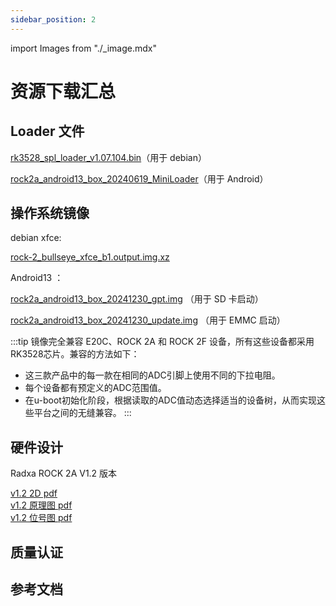 ```yaml
---
sidebar_position: 2
---
```


import Images from "./\_image.mdx"

# 资源下载汇总

## Loader 文件

[rk3528_spl_loader_v1.07.104.bin](https://dl.radxa.com/rock2/images/loader/rk3528_spl_loader_v1.07.104.bin)（用于 debian）

[rock2a_android13_box_20240619_MiniLoader](https://github.com/radxa/manifests/releases/download/radxa-rock2a-20240726/rock2a_android13_box_20240619_MiniLoader.bin)（用于 Android）

## 操作系统镜像

debian xfce:

[rock-2_bullseye_xfce_b1.output.img.xz](https://github.com/radxa-build/rock-2/releases/download/b1/rock-2_bullseye_xfce_b1.output.img.xz)

Android13 ：

[rock2a_android13_box_20241230_gpt.img](https://github.com/radxa/manifests/releases/download/radxa-rock2a-20241230/ROCK2A_Android13_box_20241230_gpt.zip) （用于 SD 卡启动）

[rock2a_android13_box_20241230_update.img](https://github.com/radxa/manifests/releases/download/radxa-rock2a-20241230/ROCK2A_Android13_box_20241230_update.zip) （用于 EMMC 启动）

:::tip
镜像完全兼容 E20C、ROCK 2A 和 ROCK 2F 设备，所有这些设备都采用RK3528芯片。兼容的方法如下：

- 这三款产品中的每一款在相同的ADC引脚上使用不同的下拉电阻。
- 每个设备都有预定义的ADC范围值。
- 在u-boot初始化阶段，根据读取的ADC值动态选择适当的设备树，从而实现这些平台之间的无缝兼容。
  :::

## 硬件设计

Radxa ROCK 2A V1.2 版本

[v1.2 2D pdf](https://dl.radxa.com/rock2/2a/v1.2/radxa_rock2a_v1.2_2d_dimension.zip)  
[v1.2 原理图 pdf](https://dl.radxa.com/rock2/2a/v1.2/radxa_rock_2a_v1.2_schematic.pdf)  
[v1.2 位号图 pdf](https://dl.radxa.com/rock2/2a/v1.2/radxa_rock_2a_v1.2_components_placement_map.pdf)

## 质量认证

## 参考文档
